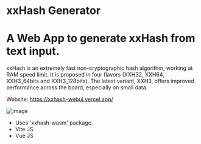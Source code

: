 # xxHash Generator

# A Web App to generate xxHash from text input.

xxHash is an extremely fast non-cryptographic hash algorithm, working at RAM speed limit. It is proposed in four flavors (XXH32, XXH64, XXH3_64bits and XXH3_128bits). The latest variant, XXH3, offers improved performance across the board, especially on small data.

Website: https://xxhash-webui.vercel.app/

![image](https://user-images.githubusercontent.com/20613798/201505257-399e4d1b-1028-4adf-9a90-c607b47d6b52.png)

- Uses 'xxhash-wasm' package.
- Vite JS
- Vue JS
